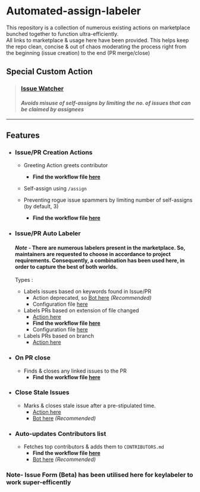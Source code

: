 # Automated-assign-labeler

This repository is a collection of numerous existing actions on marketplace bunched together to function ultra-efficiently.  
All links to marketplace & usage here have been provided.
This helps keep the repo clean, concise & out of chaos moderating the process right from the beginning (issue creation) to the end (PR merge/close)

## Special Custom Action
  > ### [Issue Watcher](https://github.com/Suvraneel/Issue_Watcher)
  > #### ***Avoids misuse of self-assigns by limiting the no. of issues that can be claimed by assignees***
--- 

## Features
- ### Issue/PR Creation Actions
  - Greeting Action greets contributor
      - **Find the workflow file [here](.github/workflows/greetings.yml)**  

  - Self-assign using `/assign`
  - Preventing rogue issue spammers by limiting number of self-assigns (by default, 3)  
    
    - **Find the workflow file [here](.github/workflows/issue-assign.yml)**
    
- ### Issue/PR Auto Labeler  
  #### *Note* - There are numerous labelers present in the marketplace. So, maintainers are requested to choose in accordance to project requirements. Consequently, a combination has been used here, in order to capture the best of both worlds.
  Types :
    - Labels issues based on keywords found in Issue/PR
      - Action deprecated, so [Bot here](https://github.com/marketplace/keywordlabeler) *(Recommended)*
      - Configuration file [here](.github/keylabeler.yml)
    - Labels PRs based on extension of file changed
      - [Action here](https://github.com/marketplace/actions/auto-label-action)  
      - **Find the workflow file [here](.github/workflows/greetings.yml)**  
      - Configuration file [here](.github/auto-label.json)
  - Labels PRs based on branch  
    - [Action here](https://github.com/marketplace/actions/label-mastermind)
    
- ### On PR close
  - Finds & closes any linked issues to the PR
      - **Find the workflow file [here](.github/workflows/Auto_Issue_Closer.yml)**
      
- ### Close Stale Issues
  - Marks & closes stale issue after a pre-stipulated time.
      - [Action here](https://github.com/marketplace/actions/close-stale-issues)
      - [Bot here](https://github.com/marketplace/stale) *(Recommended)*

- ### Auto-updates Contributors list
  - Fetches top contributors & adds them to `CONTRIBUTORS.md`
      - **Find the workflow file [here](.github/workflows/update-contributors.yml)**  
      - [Bot here](https://allcontributors.org/docs/en/bot/installation) *(Recommended)*
    
### Note-  Issue Form (Beta) has been utilised here for keylabeler to work super-efficently 
